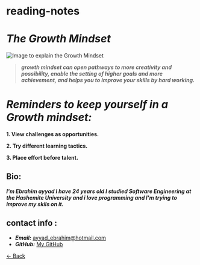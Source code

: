 # reading-notes
# *The Growth Mindset*
![Image to explain the Growth Mindset](https://3kllhk1ibq34qk6sp3bhtox1-wpengine.netdna-ssl.com/wp-content/uploads/2015/11/growth-mindset.png)
>***growth mindset can open pathways to more creativity and possibility, enable the setting of higher goals and more achievement, and helps you to improve your skills by hard working.***

# *Reminders to keep yourself in a Growth mindset:*
**1. View challenges as opportunities.**

**2. Try different learning tactics.**

**3. Place effort before talent.**

## Bio:
***I'm Ebrahim ayyad I have 24 years old I studied Software Engineering at the Hashemite University and i love programming and I'm trying to improve my skils on it.***

## contact info :
- ***Email:*** [ayyad_ebrahim@hotmail.com](mailto:ayyad_ebrahim@hotmail.com)
- ***GitHub:*** [My GitHub](https://github.com/ebrahimayyad11)


[<- Back](README)

